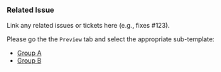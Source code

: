 ### Related Issue
Link any related issues or tickets here (e.g., fixes #123).

Please go the the `Preview` tab and select the appropriate sub-template:

* [Group A](?expand=1&template=default.md)
* [Group B](?expand=1&template=tai.md)
